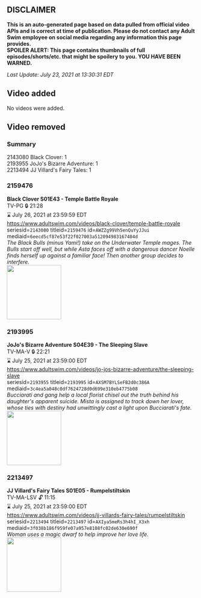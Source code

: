 ## DISCLAIMER
**This is an auto-generated page based on data pulled from official video APIs and is correct at time of publication. Please do not contact any Adult Swim employee on social media regarding any information this page provides.**  
**SPOILER ALERT: This page contains thumbnails of full episodes/shorts/etc. that might be spoilery to you. YOU HAVE BEEN WARNED.**  

_Last Update: July 23, 2021 at 13:30:31 EDT_
## Video added
No videos were added.  
## Video removed
### Summary
2143080 Black Clover: 1  
2193955 JoJo's Bizarre Adventure: 1  
2213494 JJ Villard's Fairy Tales: 1  
### 2159476
**Black Clover S01E43 - Temple Battle Royale**  
TV-PG 🔒 21:28  
⌛ July 26, 2021 at 23:59:59 EDT  
https://www.adultswim.com/videos/black-clover/temple-battle-royale  
seriesid=`2143080` titleid=`2159476` id=`AWZZg99Vh5enQuYyJJui` mediaid=`6eecd5cf87e53f22f027003a512094983167404d`  
_The Black Bulls (minus Yami!) take on the Underwater Temple mages. The Bulls start off well, but while Asta faces off with a dangerous dancer Noelle finds herself up against a familiar face! Then another group decides to interfere._  
<a href="https://i.cdn.turner.com/adultswim/big/image-upload/thumbnails/thumb-2_image-154022750205911.jpg"><img src="https://i.cdn.turner.com/adultswim/big/image-upload/thumbnails/thumb-2_image-154022750205911.jpg" height="144px" /></a>
### 2193995
**JoJo's Bizarre Adventure S04E39 - The Sleeping Slave**  
TV-MA-V 🔒 22:21  
⌛ July 25, 2021 at 23:59:00 EDT  
https://www.adultswim.com/videos/jo-jos-bizarre-adventure/the-sleeping-slave  
seriesid=`2193955` titleid=`2193995` id=`AXSM7BYLSeFB2d0c386A` mediaid=`3c4ea5a048c0df7624728d0d699e310eb4775b08`  
_Bucciarati and gang help a local florist chisel out the truth behind his daughter's apparent suicide. Mista is assigned to track down her lover, whose ties with destiny had unwittingly cast a light upon Bucciarati's fate._  
<a href="https://media.cdn.adultswim.com/uploads/20200914/thumbnails/2_20914101492-jojo_goldenwind_039.jpg"><img src="https://media.cdn.adultswim.com/uploads/20200914/thumbnails/2_20914101492-jojo_goldenwind_039.jpg" height="144px" /></a>
### 2213497
**JJ Villard's Fairy Tales S01E05 - Rumpelstiltskin**  
TV-MA-LSV 🔓 11:15  
⌛ July 25, 2021 at 23:59:00 EDT  
https://www.adultswim.com/videos/jj-villards-fairy-tales/rumpelstiltskin  
seriesid=`2213494` titleid=`2213497` id=`AXIya5meRs3h4hI_X3xh` mediaid=`3f038b186f959fe07a957e8108fc02de630e690f`  
_Woman uses a magic dwarf to help improve her love life._  
<a href="https://media.cdn.adultswim.com/uploads/20200520/thumbnails/2_205201017372-JJVFT_003.jpg"><img src="https://media.cdn.adultswim.com/uploads/20200520/thumbnails/2_205201017372-JJVFT_003.jpg" height="144px" /></a>
